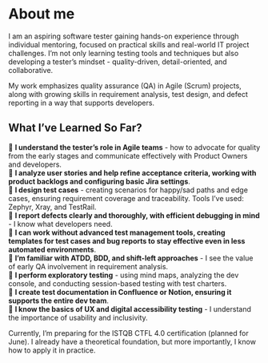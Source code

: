 # About me

I am an aspiring software tester gaining hands-on experience through individual mentoring, focused on practical skills and real-world IT project challenges. I’m not only learning testing tools and techniques but also developing a tester’s mindset - quality-driven, detail-oriented, and collaborative.<br/>

My work emphasizes quality assurance (QA) in Agile (Scrum) projects, along with growing skills in requirement analysis, test design, and defect reporting in a way that supports developers.<br/>

## What I’ve Learned So Far?<br/>

🔹 **I understand the tester’s role in Agile teams** - how to advocate for quality from the early stages and communicate effectively with Product Owners and developers.<br/>
🔹 **I analyze user stories and help refine acceptance criteria, working with product backlogs and configuring basic Jira settings**.<br/>
🔹 **I design test cases** - creating scenarios for happy/sad paths and edge cases, ensuring requirement coverage and traceability. Tools I’ve used: Zephyr, Xray, and TestRail.<br/>
🔹 **I report defects clearly and thoroughly, with efficient debugging in mind** - I know what developers need.<br/>
🔹 **I can work without advanced test management tools, creating templates for test cases and bug reports to stay effective even in less automated environments**.<br/>
🔹 **I’m familiar with ATDD, BDD, and shift-left approaches** - I see the value of early QA involvement in requirement analysis.<br/>
🔹 **I perform exploratory testing** - using mind maps, analyzing the dev console, and conducting session-based testing with test charters.<br/>
🔹 **I create test documentation in Confluence or Notion, ensuring it supports the entire dev team**.<br/>
🔹 **I know the basics of UX and digital accessibility testing** - I understand the importance of usability and inclusivity.<br/>

Currently, I’m preparing for the ISTQB CTFL 4.0 certification (planned for June). I already have a theoretical foundation, but more importantly, I know how to apply it in practice.
